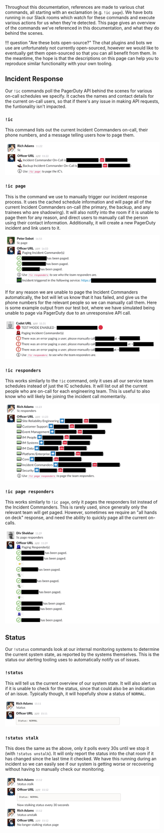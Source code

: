 Throughout this documentation, references are made to various chat commands, all starting with an exclamation (e.g. `!ic page`). We have bots running in our Slack rooms which watch for these commands and execute various actions for us when they're detected. This page gives an overview of the commands we've referenced in this documentation, and what they do behind the scenes.

!!! question "Are these bots open-source?"
    The chat plugins and bots we use are unfortunately not currently open-sourced, however we would like to eventually get them open-sourced so that you can all benefit from them. In the meantime, the hope is that the descriptions on this page can help you to reproduce similar functionality with your own  tooling.

## Incident Response

Our `!ic` commands poll the PagerDuty API behind the scenes for various on-call schedules we specify. It caches the names and contact details for the current on-call users, so that if there's any issue in making API requests, the funtionality isn't impacted.

### `!ic`
This command lists out the current Incident Commanders on-call, their phone numbers, and a message telling users how to page them.

![Incident Commander List](../assets/img/chatops/ic.png)

### `!ic page`
This is the command we use to manually trigger our incident response process. It uses the cached schedule information and will page all of the current Incident Commanders on-call (the primary, the backup, and any trainees who are shadowing). It will also notify into the room if it is unable to page them for any reason, and direct users to manually call the person using their contact information. Additionally, it will create a new PagerDuty incident and link users to it.

![Paging Incident Commanders](../assets/img/chatops/ic_page.png)

If for any reason we are unable to page the Incident Commanders automatically, the bot will let us know that it has failed, and give us the phone numbers for the relevant people so we can manually call them. Here is some example output from our test bot, where we have simulated being unable to page via PagerDuty due to an unresponsive API call.

![Testing for Failure](../assets/img/chatops/test_for_failure.png)

### `!ic responders`
This works similarly to the `!ic` command, only it uses all our service team schedules instead of just the IC schedules. It will list out all the current people who are on-call for each engineering team. This is useful to also know who will likely be joining the incident call momentarily.

![Listing Responders](../assets/img/chatops/ic_responders.png)

### `!ic page responders`
This works similarly to `!ic page`, only it pages the responders list instead of the Incident Commanders. This is rarely used, since generally only the relevant team will get paged. However, sometimes we require an "all hands on deck" response, and need the ability to quickly page all the current on-calls.

![Paging Responders](../assets/img/chatops/ic_page_responders.png)

## Status

Our `!status` commands look at our internal monitoring systems to determine the current system state, as reported by the systems themselves. This is the status our alerting tooling uses to automatically notify us of issues.

### `!status`
This will tell us the current overview of our system state. It will also alert us if it is unable to check for the status, since that could also be an indication of an issue. Typically though, it will hopefully show a status of `NORMAL`.

![Displaying Status](../assets/img/chatops/status.png)

### `!status stalk`
This does the same as the above, only it polls every 30s until we stop it (with `!status unstalk`). It will only report the status into the chat room if it has changed since the last time it checked. We have this running during an incident so we can easily see if our system is getting worse or recovering without having to manually check our monitoring.

![Stalking Status](../assets/img/chatops/status_stalk.png)
